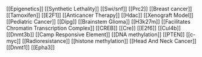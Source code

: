 [[Epigenetics]]
[[Synthetic Lethality]]
[[Swi/snf]]
[[Prc2]]
[[Breast cancer]]
[[Tamoxifen]]
[[E2F1]]
[[Anticancer Therapy]]
[[Hdac]]
[[Xenograft Model]]
[[Pediatric Cancer]]
[[Dipg]]
[[Brainstem Glioma]]
[[H3k27m]]
[[Facilitates Chromatin Transcription Complex]]
[[CREB]]
[[Cre]]
[[E2f6]]
[[Cul4b]]
[[Dnmt3b]]
[[Camp Responsive Element]]
[[DNA methylation]]
[[PTEN]]
[[c-myc]]
[[Radioresistance]]
[[histone methylation]]
[[Head And Neck Cancer]]
[[Dnmt1]]
[[Epha3]]
